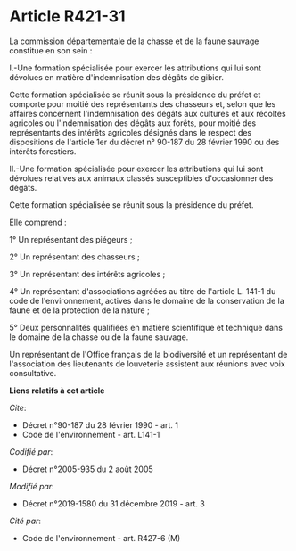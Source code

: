 # Article R421-31

La commission départementale de la chasse et de la faune sauvage constitue en son sein :

I.-Une formation spécialisée pour exercer les attributions qui lui sont dévolues en matière d'indemnisation des dégâts de
gibier.

Cette formation spécialisée se réunit sous la présidence du préfet et comporte pour moitié des représentants des chasseurs
et, selon que les affaires concernent l'indemnisation des dégâts aux cultures et aux récoltes agricoles ou l'indemnisation
des dégâts aux forêts, pour moitié des représentants des intérêts agricoles désignés dans le respect des dispositions de
l'article 1er du décret n° 90-187 du 28 février 1990 ou des intérêts forestiers.

II.-Une formation spécialisée pour exercer les attributions qui lui sont dévolues relatives aux animaux classés susceptibles
d'occasionner des dégâts.

Cette formation spécialisée se réunit sous la présidence du préfet.

Elle comprend :

1° Un représentant des piégeurs ;

2° Un représentant des chasseurs ;

3° Un représentant des intérêts agricoles ;

4° Un représentant d'associations agréées au titre de l'article L. 141-1 du code de l'environnement, actives dans le domaine
de la conservation de la faune et de la protection de la nature ;

5° Deux personnalités qualifiées en matière scientifique et technique dans le domaine de la chasse ou de la faune sauvage.

Un représentant de l'Office français de la biodiversité et un représentant de l'association des lieutenants de louveterie
assistent aux réunions avec voix consultative.

**Liens relatifs à cet article**

_Cite_:

  - Décret n°90-187 du 28 février 1990 - art. 1
  - Code de l'environnement - art. L141-1

_Codifié par_:

  - Décret n°2005-935 du 2 août 2005

_Modifié par_:

  - Décret n°2019-1580 du 31 décembre 2019 - art. 3

_Cité par_:

  - Code de l'environnement - art. R427-6 (M)
